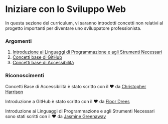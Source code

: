 # Iniziare con lo Sviluppo Web

In questa sezione del curriculum, vi saranno introdotti concetti non relativi al progetto importanti per diventare uno sviluppatore professionista.

### Argomenti

1. [Introduzione ai Linguaggi di Programmazione e agli Strumenti Necessari](../1-intro-to-programming-languages/translations/README.it.md)
2. [Concetti base di GitHub](../2-github-basics/translations/README.it.md)
3. [Concetti base di Accessibilità](../3-accessibility/translations/README.it.md)

### Riconoscimenti

Concetti Base di Accessibilità è stato scritto con il ♥️ da [Christopher Harrison](https://twitter.com/geektrainer)

Introduzione a GitHub è stato scritto con il ♥️ da [Floor Drees](https://twitter.com/floordrees)

Introduzione ai Linguaggi di Programmazione e agli Strumenti Necessari sono stati scritti con il  ♥️ da [Jasmine Greenaway](https://twitter.com/paladique)
